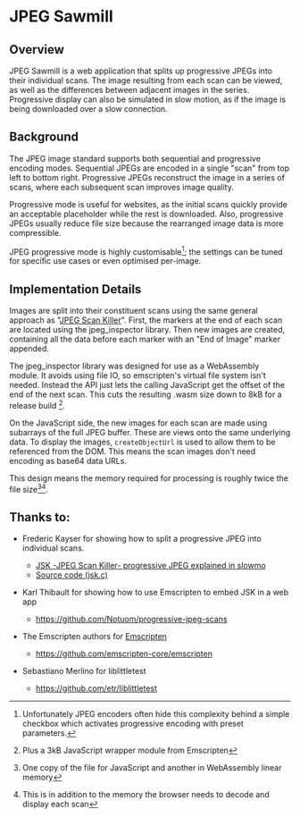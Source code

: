 # JPEG Sawmill

## Overview

JPEG Sawmill is a web application that splits up progressive JPEGs into their individual scans.
The image resulting from each scan can be viewed, as well as the differences between adjacent
images in the series. Progressive display can also be simulated in slow motion, as if the
image is being downloaded over a slow connection.


## Background

The JPEG image standard supports both sequential and progressive encoding modes. Sequential
JPEGs are encoded in a single "scan" from top left to bottom right. Progressive JPEGs
reconstruct the image in a series of scans, where each subsequent scan improves image quality. 

Progressive mode is useful for websites, as the initial scans quickly provide an acceptable
placeholder while the rest is downloaded. Also, progressive JPEGs usually reduce file size
because the rearranged image data is more compressible.

JPEG progressive mode is highly customisable[^1]; the settings can be tuned for specific use
cases or even optimised per-image.


## Implementation Details

Images are split into their constituent scans using the same general approach as "[JPEG Scan Killer](#user-content-jsk)".
First, the markers at the end of each scan are located using the jpeg_inspector library. Then new
images are created, containing all the data before each marker with an "End of Image" marker
appended.

The jpeg_inspector library was designed for use as a WebAssembly module. It avoids using file IO,
so emscripten's virtual file system isn't needed. Instead the API just lets the calling JavaScript
get the offset of the end of the next scan. This cuts the resulting .wasm size down to 8kB for a
release build [^2].

On the JavaScript side, the new images for each scan are made using subarrays of the full JPEG
buffer. These are views onto the same underlying data. To display the images, `createObjectUrl`
is used to allow them to be referenced from the DOM. This means the scan images don't need
encoding as base64 data URLs.

This design means the memory required for processing is roughly twice the file size[^3][^4].


## Thanks to:

* Frederic Kayser for showing how to split a progressive JPEG into individual scans.
  * <a id="user-content-jsk"></a>[JSK -JPEG Scan Killer- progressive JPEG explained in slowmo](https://web.archive.org/web/20160830024109/http://encode.ru/threads/1800-JSK-JPEG-Scan-Killer-progressive-JPEG-explained-in-slowmo)
  * [Source code (jsk.c)](https://gist.github.com/rcowsill/3fc903c92faaed7a9da745cde9f83799)

* Karl Thibault for showing how to use Emscripten to embed JSK in a web app
  * https://github.com/Notuom/progressive-jpeg-scans

* The Emscripten authors for [Emscripten](https://emscripten.org)
  * https://github.com/emscripten-core/emscripten

* Sebastiano Merlino for liblittletest
  * https://github.com/etr/liblittletest


[^1]: Unfortunately JPEG encoders often hide this complexity behind a simple checkbox which activates progressive encoding with preset parameters.
[^2]: Plus a 3kB JavaScript wrapper module from Emscripten
[^3]: One copy of the file for JavaScript and another in WebAssembly linear memory
[^4]: This is in addition to the memory the browser needs to decode and display each scan
